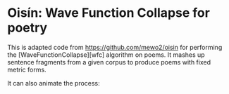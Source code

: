# Oisín: Wave Function Collapse for poetry

This is adapted code from https://github.com/mewo2/oisin for performing the [WaveFunctionCollapse][wfc] algorithm on poems. It mashes up sentence fragments from a given corpus to produce poems with fixed metric forms. 

It can also animate the process:
